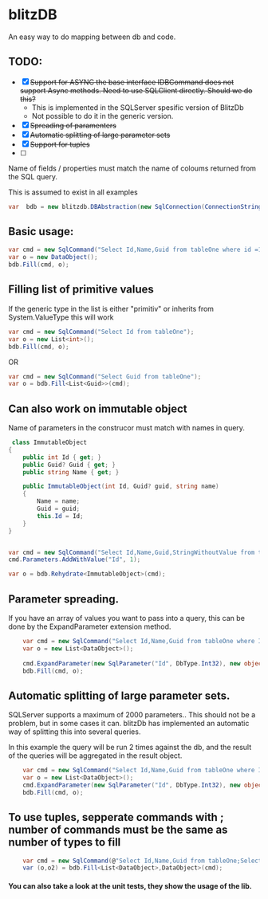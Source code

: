 # blitzDB
An easy way to do mapping between db and code.


## TODO:
- [x] ~~Support for ASYNC the base interface IDBCommand does not support Async methods. Need to use SQLClient directly. Should we do this?~~
  - This is implemented in the SQLServer spesific version of BlitzDb
  - Not possible to do it in the generic version. 
- [x] ~~Spreading of paramenters~~     
- [x] ~~Automatic splitting of large parameter sets~~
- [x] ~~Support for tuples~~
- [ ]  



Name of fields / properties must match the name of coloums returned from the SQL query.


This is assumed to exist in all examples

```csharp
var  bdb = new blitzdb.DBAbstraction(new SqlConnection(ConnectionString()));
```


## Basic usage:

```csharp
var cmd = new SqlCommand("Select Id,Name,Guid from tableOne where id =1");
var o = new DataObject();
bdb.Fill(cmd, o);

```

## Filling list of primitive values
If the generic type in the list is either "primitiv" or inherits from System.ValueType this will work

```csharp
var cmd = new SqlCommand("Select Id from tableOne");
var o = new List<int>();
bdb.Fill(cmd, o);
```
OR 
```csharp
var cmd = new SqlCommand("Select Guid from tableOne");
var o = bdb.Fill<List<Guid>>(cmd);
```

## Can also work on immutable object
Name of parameters in the construcor must match with names in query.

```csharp
 class ImmutableObject
{
    public int Id { get; }
    public Guid? Guid { get; }
    public string Name { get; }

    public ImmutableObject(int Id, Guid? guid, string name)
    {
        Name = name;
        Guid = guid;
        this.Id = Id;
    }
}


var cmd = new SqlCommand("Select Id,Name,Guid,StringWithoutValue from tableOne where Id =@Id ");
cmd.Parameters.AddWithValue("Id", 1);

var o = bdb.Rehydrate<ImmutableObject>(cmd);

```

## Parameter spreading.
If you have an array of values you want to pass into a query, this can be done by the ExpandParameter extension method. 
```csharp
    var cmd = new SqlCommand("Select Id,Name,Guid from tableOne where Id in(@Id) ");
    var o = new List<DataObject>();
    
    cmd.ExpandParameter(new SqlParameter("Id", DbType.Int32), new object[] { 1, 2, 4, 5, 6 });
    bdb.Fill(cmd, o);

```

## Automatic splitting of large parameter sets. 
SQLServer supports a maximum of 2000 parameters.. This should not be a problem, but in some cases it can. 
blitzDb has implemented an automatic way of splitting this into several queries.  

In this example the query will be run 2 times against the db, and the result of the queries will be aggregated in the result object.

```csharp
    var cmd = new SqlCommand("Select Id,Name,Guid from tableOne where Id in(@Id) ");
    var o = new List<DataObject>();
    cmd.ExpandParameter(new SqlParameter("Id", DbType.Int32), new object[] { 1, 2, 4, 5, 6 }, 3);// <-The 3 here indicates max number of params pr request.
    bdb.Fill(cmd, o);
```


## To use tuples, sepperate commands with ; number of commands must be the same as number of types to fill
```csharp
	var cmd = new SqlCommand(@"Select Id,Name,Guid from tableOne;Select Id,Name,Guid from tableOne where Id = 1;");
	var (o,o2) = bdb.Fill<List<DataObject>,DataObject>(cmd);
```
#### You can also take a look at the unit tests, they show the usage of the lib.
